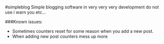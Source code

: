 #simpleblog
Simple blogging software in very very very development do not use i warn you etc...


###Known issues:
 
 - Sometimes counters reset for some reason when you add a new post.
 - When adding new post counters mess up more